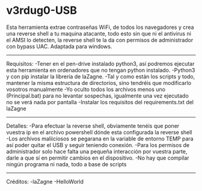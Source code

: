 # v3rdug0-USB
Esta herramienta extrae contraseñas WiFi, de todos los navegadores y crea una reverse shell a tu maquina atacante, todo esto sin que ni el antivirus ni el AMSI lo detecten, la reverse shell te la da con permisos de administrador con bypass UAC. Adaptada para windows.

---
Requisitos:
-Tener en el pen-drive instalado python3, así podremos ejecutar esta herramienta en ordenadores que no tengan python instalado.
-Python3 y con pip instalar la librería de laZagne.
-Tal y como están los scripts y todo, mantener la misma estructura de directorios, sino tendréis que modificarlo vosotros manualmente
-Yo oculto todos los archivos menos uno (Principal.bat) para no levantar sospechas, igualmente una vez ejecutado no se verá nada por pantalla
-Instalar los requisitos del requirements.txt del laZagne

---
Detalles:
-Para efectuar la reverse shell, obviamente tenéis que poner vuestra ip en el archivo powershell dónde esta configurada la reverse shell
-Los archivos maliiciosos se pegarana en la variable de entorno TEMP para así poder quitar el USB y seguir teniendo conexión.
-Para los permisos de administrador solo hace falta una pequeña interacción por vuestra parte, darle a que sí en permitir cambios en el dispositivo.
-No hay que compilar ningún programa ni nada, todo a base de scripts

---
Créditos:
-laZagne
-HelloWorld

